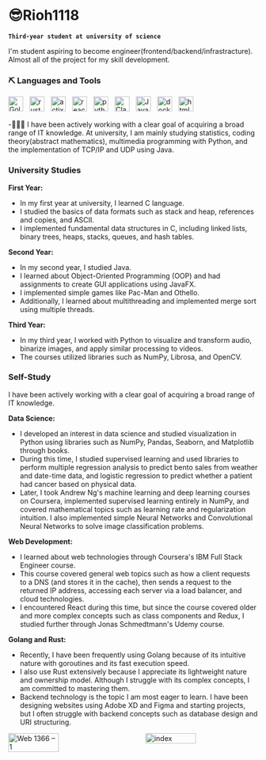# 😎Rioh1118

**`Third-year student at university of science`**

I'm student aspiring to become engineer(frontend/backend/infrastracture).
Almost all of the project for my skill development.

### ⛏️ Languages and Tools
<img align="left" alt="Golang" width="30px" style="padding-right:10px;" src="https://cdn.jsdelivr.net/gh/devicons/devicon@latest/icons/go/go-original.svg">
<img align="left" alt="rust" width="30px" style="padding-right:10px;" src="https://cdn.jsdelivr.net/gh/devicons/devicon@latest/icons/rust/rust-original.svg">
<img align="left" alt="actix-web" width="30px" style="padding-right:10px;" src="https://actix-website.pages.dev/img/logo.png">
<img align="left" alt="react" width="30px" style="padding-right:10px;" src="https://cdn.jsdelivr.net/gh/devicons/devicon@latest/icons/react/react-original-wordmark.svg">
<img align="left" alt="python" width="30px" style="padding-right:10px;" src="https://cdn.jsdelivr.net/gh/devicons/devicon@latest/icons/python/python-original.svg">
<img align="left" alt="Clang" width="30px" style="padding-right:10px;" src="https://cdn.jsdelivr.net/gh/devicons/devicon@latest/icons/c/c-original.svg">
<img align="left" alt="Java" width="30px" style="padding-right:10px;" src="https://cdn.jsdelivr.net/gh/devicons/devicon@latest/icons/java/java-original-wordmark.svg">
<img align="left" alt="docker" width="30px" style="padding-right:10px;" src="https://cdn.jsdelivr.net/gh/devicons/devicon@latest/icons/docker/docker-original.svg">
<img align="left" alt="html" width="30px" style="padding-right:10px;" src="https://cdn.jsdelivr.net/gh/devicons/devicon@latest/icons/html5/html5-original-wordmark.svg">

<br>
<br>

-🧑🏻‍🔬  I have been actively working with a clear goal of acquiring a broad range of IT knowledge. At university, I am mainly studying statistics, coding theory(abstract mathematics), multimedia programming with Python, and the implementation of TCP/IP and UDP using Java.


### University Studies

**First Year:**
- In my first year at university, I learned C language.
- I studied the basics of data formats such as stack and heap, references and copies, and ASCII.
- I implemented fundamental data structures in C, including linked lists, binary trees, heaps, stacks, queues, and hash tables.

**Second Year:**
- In my second year, I studied Java.
- I learned about Object-Oriented Programming (OOP) and had assignments to create GUI applications using JavaFX.
- I implemented simple games like Pac-Man and Othello.
- Additionally, I learned about multithreading and implemented merge sort using multiple threads.

**Third Year:**
- In my third year, I worked with Python to visualize and transform audio, binarize images, and apply similar processing to videos.
- The courses utilized libraries such as NumPy, Librosa, and OpenCV.

### Self-Study

I have been actively working with a clear goal of acquiring a broad range of IT knowledge.

**Data Science:**
- I developed an interest in data science and studied visualization in Python using libraries such as NumPy, Pandas, Seaborn, and Matplotlib through books.
- During this time, I studied supervised learning and used libraries to perform multiple regression analysis to predict bento sales from weather and date-time data, and logistic regression to predict whether a patient had cancer based on physical data.
- Later, I took Andrew Ng's machine learning and deep learning courses on Coursera, implemented supervised learning entirely in NumPy, and covered mathematical topics such as learning rate and regularization intuition. I also implemented simple Neural Networks and Convolutional Neural Networks to solve image classification problems.

**Web Development:**
- I learned about web technologies through Coursera's IBM Full Stack Engineer course.
- This course covered general web topics such as how a client requests to a DNS (and stores it in the cache), then sends a request to the returned IP address, accessing each server via a load balancer, and cloud technologies.
- I encountered React during this time, but since the course covered older and more complex concepts such as class components and Redux, I studied further through Jonas Schmedtmann's Udemy course.

**Golang and Rust:**
- Recently, I have been frequently using Golang because of its intuitive nature with goroutines and its fast execution speed.
- I also use Rust extensively because I appreciate its lightweight nature and ownership model. Although I struggle with its complex concepts, I am committed to mastering them.
- Backend technology is the topic I am most eager to learn. I have been designing websites using Adobe XD and Figma and starting projects, but I often struggle with backend concepts such as database design and URI structuring.

<div style="display: flex; justify-content: space-between;">

<img src="https://github.com/Rioh1118/Rioh1118/assets/90512887/b2c13cd4-0b98-49bb-bda1-252ecba4cc03" alt="Web 1366 – 1" width="45%" style="margin-right: 10px;">
<img src="https://github.com/Rioh1118/Rioh1118/assets/90512887/a2a33f53-4b2f-4cd6-9e30-005a02db9ffc" alt="index" width="45%" style="margin-left: 10px;">

</div>

